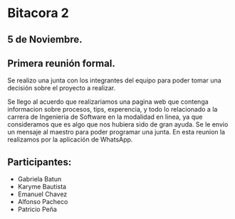 # Bitacora 2

## 5 de Noviembre.

## Primera reunión formal.

Se realizo una junta con los integrantes del equipo para poder tomar una decisión
sobre el proyecto a realizar.

Se llego al acuerdo que realizariamos una pagina web que contenga informacion sobre procesos, tips, 
experencia, y todo lo relacionado a la carrera de Ingenieria de Software en la modalidad en linea,
ya que consideramos que es algo que nos hubiera sido de gran ayuda.
Se le envio un mensaje al maestro para poder programar una junta.
En esta reunion la realizamos por la aplicación de WhatsApp.

## Participantes:

- Gabriela Batun
- Karyme Bautista
- Emanuel Chavez
- Alfonso Pacheco
- Patricio Peña
